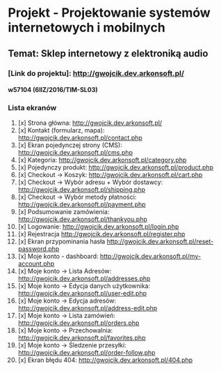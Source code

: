# Projekt - Projektowanie systemów internetowych i mobilnych
## Temat: Sklep internetowy z elektroniką audio
### [Link do projektu]: http://gwojcik.dev.arkonsoft.pl/
#### w57104 (6IIZ/2016/TIM-SL03)


### Lista ekranów
1. [x] Strona główna: http://gwojcik.dev.arkonsoft.pl/
2. [x] Kontakt (formularz, mapa): http://gwojcik.dev.arkonsoft.pl/contact.php
3. [x] Ekran pojedynczej strony (CMS): http://gwojcik.dev.arkonsoft.pl/cms.php
4. [x] Kategoria: http://gwojcik.dev.arkonsoft.pl/category.php
5. [x] Pojedynczy produkt: http://gwojcik.dev.arkonsoft.pl/product.php
6. [x] Checkout -> Koszyk: http://gwojcik.dev.arkonsoft.pl/cart.php
7. [x] Checkout -> Wybór adresu + Wybór dostawcy: http://gwojcik.dev.arkonsoft.pl/shipping.php
8. [x] Checkout -> Wybór metody płatności: http://gwojcik.dev.arkonsoft.pl/payment.php
9. [x] Podsumowanie zamówienia: http://gwojcik.dev.arkonsoft.pl/thankyou.php
10. [x] Logowanie: http://gwojcik.dev.arkonsoft.pl/login.php
11. [x] Rejestracja http://gwojcik.dev.arkonsoft.pl/register.php
12. [x] Ekran przypominania hasła http://gwojcik.dev.arkonsoft.pl/reset-password.php
13. [x] Moje konto - dashboard: http://gwojcik.dev.arkonsoft.pl/my-account.php
14. [x] Moje konto -> Lista Adresów: http://gwojcik.dev.arkonsoft.pl/addresses.php
15. [x] Moje konto -> Edycja danych użytkownika: http://gwojcik.dev.arkonsoft.pl/user-edit.php
16. [x] Moje konto -> Edycja adresów: http://gwojcik.dev.arkonsoft.pl/address-edit.php
17. [x] Moje konto -> Lista zamówień: http://gwojcik.dev.arkonsoft.pl/orders.php
18. [x] Moje konto -> Przechowalnia: http://gwojcik.dev.arkonsoft.pl/favorites.php
19. [x] Moje konto -> Śledzenie przesyłki: http://gwojcik.dev.arkonsoft.pl/order-follow.php
20. [x] Ekran błędu 404: http://gwojcik.dev.arkonsoft.pl/404.php
